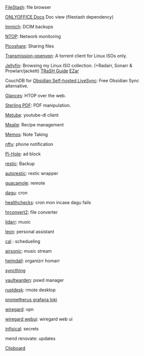 [FileStash](https://www.filestash.app/docs/): file browser

[ONLYOFFICE Docs](https://www.onlyoffice.com/office-suite.aspx?utm_source=github&utm_medium=cpc&utm_campaign=GitHubDS) Doc view (filestash dependency)

[Immich](https://immich.app): DCIM backups

[NTOP](https://www.ntop.org/): Network monitoring

[Picoshare](https://github.com/mtlynch/picoshare): Sharing files

[Transmission-openvpn](https://github.com/haugene/docker-transmission-openvpn): A torrent client for Linux ISOs only.

[Jellyfin](https://jellyfin.org/): Browsing my Linux ISO collection. (+Radarr, Sonarr & Prowlarr/jackett) [TRaSH Guide](https://trash-guides.info/) [EZar](https://github.com/Luctia/ezarr)

CouchDB for [Obsidian Self-hosted LiveSync](https://github.com/vrtmrz/obsidian-livesync/blob/main/docs/setup_own_server.md): Free Obsidian Sync alternative.

[Glances](https://github.com/nicolargo/glances): HTOP over the web.

[Sterling PDF](https://github.com/Frooodle/Stirling-PDF): PDF manipulation.

[Metube](https://github.com/alexta69/metube): youtube-dl client

[Mealie](https://mealie.io): Recipe management

[Memos](https://github.com/usememos/memos): Note Taking

[nfty](https://ntfy.sh/): phone notification

[Pi-Hole](https://pi-hole.net/): ad block

[restic](https://restic.net/): Backup

[autorestic](https://autorestic.vercel.app/): restic wrapper

[guacamole](https://guacamole.apache.org/): remote

[dagu](https://github.com/daguflow/dagu): cron

[healthchecks](https://healthchecks.io/): cron mon incase dagu fails

[hrconvert2](https://healthchecks.io/): file converter

[lidarr](https://lidarr.audio/): music

[leon](https://getleon.ai/): personal assistant

[cal](https://github.com/calcom/cal.com) : schedueling

[airsonic](https://github.com/airsonic-advanced/airsonic-advanced): music stream

[heimdall](https://github.com/linuxserver/Heimdall): organizrr homarr

[syncthing](https://github.com/linuxserver/docker-syncthing)

[vaultwarden](https://github.com/DoTheEvo/selfhosted-apps-docker/tree/master/vaultwarden): pswd manager

[rustdesk](https://github.com/rustdesk/rustdesk?tab=readme-ov-file): rmote desktop

[prometherus grafana loki](https://github.com/DoTheEvo/selfhosted-apps-docker/tree/master/prometheus_grafana_loki)

[wiregard](https://github.com/WireGuard/wireguard-linux): vpn

[wiregard webui](https://github.com/WeeJeWel/wg-easy): wiregard web ui

[infisical](https://infisical.com/docs/self-hosting/deployment-options/standalone-infisical): secrets

mend renovate: updates

[Clipboard](https://www.reddit.com/r/selfhosted/comments/1hl61gz/clipcascade_v13x_released_elevate_your_clipboard/)
